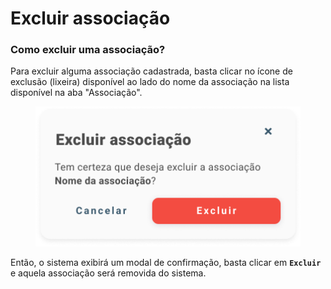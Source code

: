# Excluir associação

### Como excluir uma associação?

Para excluir alguma associação cadastrada, basta clicar no ícone de exclusão (lixeira) disponível ao lado do nome da associação na lista disponível na aba "Associação".

<figure><img src="../../../.gitbook/assets/Excluir associação.png" alt=""><figcaption></figcaption></figure>

Então, o sistema exibirá um modal de confirmação, basta clicar em **`Excluir`** e aquela associação será removida do sistema.
